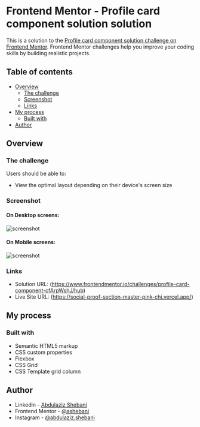 # Frontend Mentor - Profile card component solution solution

This is a solution to the [Profile card component solution challenge on Frontend Mentor](https://www.frontendmentor.io/challenges/profile-card-component-cfArpWshJ/hub). Frontend Mentor challenges help you improve your coding skills by building realistic projects.

## Table of contents

- [Overview](#overview)
  - [The challenge](#the-challenge)
  - [Screenshot](#screenshot)
  - [Links](#links)
- [My process](#my-process)
  - [Built with](#built-with)
- [Author](#author)

## Overview

### The challenge

Users should be able to:

- View the optimal layout depending on their device's screen size

### Screenshot

#### On Desktop screens:

![screenshot](./screenshot-desktop.png)

#### On Mobile screens:

![screenshot](./screenshot-mobile.png)

### Links

- Solution URL: (https://www.frontendmentor.io/challenges/profile-card-component-cfArpWshJ/hub)
- Live Site URL: (https://social-proof-section-master-pink-chi.vercel.app/)

## My process

### Built with

- Semantic HTML5 markup
- CSS custom properties
- Flexbox
- CSS Grid
- CSS Template grid column

## Author

- Linkedin - [Abdulaziz Shebani](https://www.linkedin.com/in/abdulazizshebani/)
- Frontend Mentor - [@ashebani](https://www.frontendmentor.io/profile/ashebani)
- Instagram - [@abdulaziz.shebani](https://www.instagram.com/abdulaziz.shebani/)
